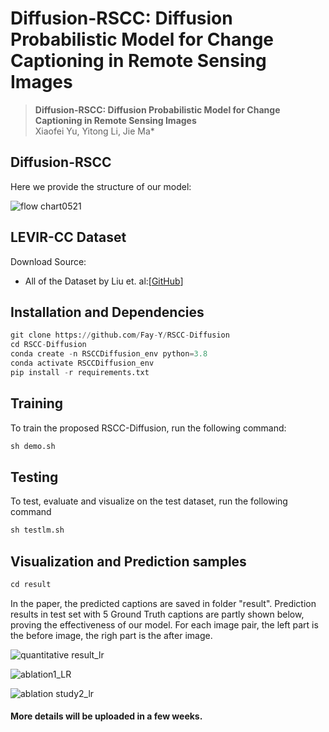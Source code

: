 # Diffusion-RSCC: Diffusion Probabilistic Model for Change Captioning in Remote Sensing Images
> __Diffusion-RSCC: Diffusion Probabilistic Model for Change Captioning in Remote Sensing Images__  
> Xiaofei Yu, Yitong Li, Jie Ma*  
## Diffusion-RSCC
Here we provide the structure of our model:

![flow chart0521](https://github.com/Fay-Y/Diffusion-RSCC/assets/145271140/a8b7e4a4-0317-46c1-8e04-8b3aadc569fc)

## LEVIR-CC Dataset 
Download Source:
- All of the Dataset by Liu et. al:[[GitHub](https://github.com/Chen-Yang-Liu/LEVIR-CC-Dataset)]

## Installation and Dependencies
```python
git clone https://github.com/Fay-Y/RSCC-Diffusion
cd RSCC-Diffusion
conda create -n RSCCDiffusion_env python=3.8
conda activate RSCCDiffusion_env
pip install -r requirements.txt
```
## Training
 To train the proposed RSCC-Diffusion, run the following command:
```python
sh demo.sh
```

## Testing
 To test, evaluate and visualize on the test dataset, run the following command
```python
sh testlm.sh
```

## Visualization and Prediction samples
```python
cd result
```
In the paper, the predicted captions are saved in folder "result". Prediction results in test set with 5 Ground Truth captions are partly shown below, proving the effectiveness of our model. 
For each image pair, the left part is the before image, the righ part is the after image.

![quantitative result_lr](https://github.com/Fay-Y/Diffusion-RSCC/assets/145271140/fce97278-422a-4bbf-83a3-392c0c2e63cc)

![ablation1_LR](https://github.com/Fay-Y/Diffusion-RSCC/assets/145271140/f434ddf4-fd16-4575-8106-376da360a489)

![ablation study2_lr](https://github.com/Fay-Y/Diffusion-RSCC/assets/145271140/45d4ee2f-7e6b-4007-a4c9-236c1c16f58f)

#### More details will be uploaded in a few weeks.


